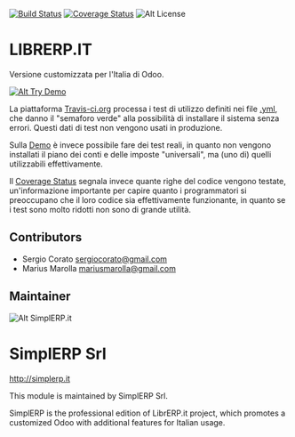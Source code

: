 [![Build Status](https://travis-ci.org/LibrERP/librerp.svg?branch=8.0)](https://travis-ci.org/LibrERP/librerp)
[![Coverage Status](https://coveralls.io/repos/LibrERP/librerp/badge.svg?branch=8.0&service=github)](https://coveralls.io/github/LibrERP/librerp?branch=8.0)
![Alt License](https://img.shields.io/badge/licence-AGPL--3-blue.svg) 


LIBRERP.IT
====================================

Versione customizzata per l'Italia di Odoo.


[![Alt Try Demo](https://raw.githubusercontent.com/LibrERP/librerp/8.0/try.png)](https://demo.simplerp.it/) 


La piattaforma [Travis-ci.org](https://travis-ci.org) processa i test di utilizzo definiti nei file [.yml](https://en.wikipedia.org/wiki/YAML), che danno il "semaforo verde" alla possibilità di installare il sistema senza errori. Questi dati di test non vengono usati in produzione.

Sulla [Demo](https://demo.simplerp.it) è invece possibile fare dei test reali, in quanto non vengono installati il piano dei conti e delle imposte "universali", ma (uno di) quelli utilizzabili effettivamente.

Il [Coverage Status](https://coveralls.io) segnala invece quante righe del codice vengono testate, un'informazione importante per capire quanto i programmatori si preoccupano che il loro codice sia effettivamente funzionante, in quanto se i test sono molto ridotti non sono di grande utilità.


Contributors
------------

* Sergio Corato <sergiocorato@gmail.com>
* Marius Marolla <mariusmarolla@gmail.com>

Maintainer
----------

![Alt SimplERP.it](https://www.simplerp.it/website/image/ir.attachment/206_346e3a4/datas "http://simplerp.it") 

SimplERP Srl
=======================

http://simplerp.it

This module is maintained by SimplERP Srl.

SimplERP is the professional edition of LibrERP.it project, which promotes a customized Odoo with additional features for Italian usage.
